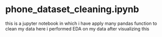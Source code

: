 # phone_dataset_cleaning.ipynb
this is a jupyter notebook in which i have apply many pandas function to clean my data here i performed EDA on my data after visualizing this
